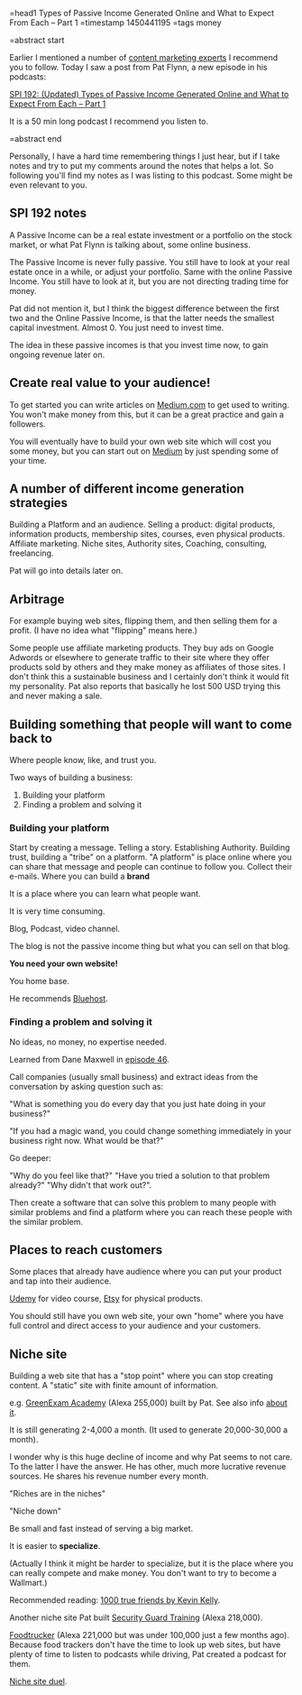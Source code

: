 =head1 Types of Passive Income Generated Online and What to Expect From Each – Part 1
=timestamp 1450441195
=tags money

=abstract start

Earlier I mentioned a number of <a href="http://szabgab.com/content-marketing-experts.html">content marketing experts</a> I recommend you to follow.
Today I saw a post from Pat Flynn, a new episode in his podcasts:

<a href="http://www.smartpassiveincome.com/updated-types-of-passive-income-generated-online-and-what-to-expect-from-each-part-1/">
SPI 192: (Updated) Types of Passive Income Generated Online and What to Expect From Each – Part 1</a>

It is a 50 min long podcast I recommend you listen to.

=abstract end

Personally, I have a hard time remembering things I just hear, but if I take notes and try to put my comments around the notes that helps
a lot. So following you'll find my notes as I was listing to this podcast. Some might be even relevant to you.

<h2>SPI 192 notes</h2>

A Passive Income can be a real estate investment or a portfolio on the stock market, or what Pat Flynn is talking about,
some online business.

The Passive Income is never fully passive. You still have to look at your real estate once in a while, or adjust your portfolio.
Same with the online Passive Income. You still have to look at it, but you are not directing trading time for money.

Pat did not mention it, but I think the biggest difference between the first two and the Online Passive Income, is that the latter
needs the smallest capital investment. Almost 0. You just need to invest time.

The idea in these passive incomes is that you invest time now, to gain ongoing revenue later on.

<h2>Create real value to your audience!</h2>

To get started you can write articles on <a href="https://medium.com/">Medium.com</a> to get used to writing.
You won't make money from this, but it can be a great practice and gain a followers.

You will eventually have to build your own web site which will cost you some money, but you can start out on
<a href="http://medium.com/">Medium</a> by just spending some of your time.

<h2>A number of different income generation strategies</h2>

Building a Platform and an audience.
Selling a product: digital products, information products, membership sites, courses, even physical products.
Affiliate marketing. Niche sites, Authority sites,  Coaching, consulting, freelancing.

Pat will go into details later on.

<h2>Arbitrage</h2>

For example buying web sites, flipping them, and then selling them for a profit. (I have no idea what "flipping" means here.)

Some people use affiliate marketing products. They buy ads on Google Adwords or elsewhere to generate traffic to their site
where they offer products sold by others and they make money as affiliates of those sites.
I don't think this a sustainable business and I certainly don't think it would fit my personality.
Pat also reports that basically he lost 500 USD trying this and never making a sale.

<h2>Building something that people will want to come back to</h2>

Where people know, like, and trust you.

Two ways of building a business:

<ol>
<li>Building your platform</li>
<li>Finding a problem and solving it</li>
</ol>

<h3>Building your platform</h3>

Start by creating a message. Telling a story. Establishing Authority. Building trust, building a "tribe" on a platform.
"A platform" is place online where you can share that message and people can continue to follow you. Collect their e-mails.
Where you can build a <b>brand</b>

It is a place where you can learn what people want.

It is very time consuming.

Blog, Podcast, video channel.

The blog is not the passive income thing but what you can sell on that blog.

<b>You need your own website!</b>

You home base.

He recommends <a href="">Bluehost</a>.

<h3>Finding a problem and solving it</h3>

No ideas, no money, no expertise needed.

Learned from Dane Maxwell in <a href="http://www.smartpassiveincome.com/session46">episode 46</a>.

Call companies (usually small business) and extract ideas from the conversation by asking question such as:

"What is something you do every day that you just hate doing in your business?"

"If you had a magic wand, you could change something immediately in your business right now. What would be that?"

Go deeper:

"Why do you feel like that?" "Have you tried a solution to that problem already?"
"Why didn't that work out?".

Then create a software that can solve this problem to many people with similar problems
and find a platform where you can reach these people with the similar problem.

<h2>Places to reach customers</h2>

Some places that already have audience where you can put your product and tap into their
audience.

<a href="https://www.udemy.com/">Udemy</a> for video course, <a href="https://www.etsy.com/">Etsy</a> for physical products.

You should still have you own web site, your own "home" where you have full control and direct access to your
audience and your customers.

<h2>Niche site</h2>

Building a web site that has a "stop point" where you can stop creating content.
A "static" site with finite amount of information.

e.g. <a href="http://www.greenexamacademy.com/">GreenExam Academy</a> (Alexa 255,000) built by Pat. See also
info <a href="http://www.smartpassiveincome.com/greenexamacademy/">about it</a>.

It is still generating 2-4,000 a month. (It used to generate 20,000-30,000 a month).

I wonder why is this huge decline of income and why Pat seems to not care. To the latter I have the answer.
He has other, much more lucrative revenue sources. He shares his revenue number every month.

"Riches are in the niches"

"Niche down"

Be small and fast instead of serving a big market.

It is easier to <b>specialize</b>.

(Actually I think it might be harder to specialize, but it is the place where you
can really compete and make money. You don't want to try to become a Wallmart.)

Recommended reading: <a href="http://kk.org/thetechnium/1000-true-fans/">1000 true friends by Kevin Kelly</a>.

Another niche site Pat built <a href="http://www.securityguardtraininghq.com/">Security Guard Training</a> (Alexa 218,000).

<a href="http://foodtruckr.com/">Foodtrucker</a> (Alexa 221,000 but was under 100,000 just a few months ago).  Because food trackers don't have the time to look
up web sites, but have plenty of time to listen to podcasts while driving, Pat created a podcast for them.

<a href="http://www.nichesiteduel.com/">Niche site duel</a>.



